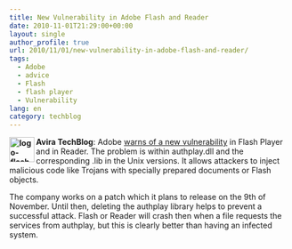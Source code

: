 ```yaml
---
title: New Vulnerability in Adobe Flash and Reader
date: 2010-11-01T21:29:00+00:00
layout: single
author_profile: true
url: 2010/11/01/new-vulnerability-in-adobe-flash-and-reader/
tags:
  - Adobe
  - advice
  - Flash
  - flash player
  - Vulnerability
lang: en
category: techblog
---
```

**[<img title="logo-flashplayer" border="0" alt="logo-flashplayer" align="left" src="http://lh6.ggpht.com/_vaUVXcmC3OI/TM8qPPwy7dI/AAAAAAAAC_M/LOiVXBhJl3k/logo-flashplayer_thumb%5B1%5D.jpg?imgmax=800" width="45" height="45" />](http://lh6.ggpht.com/_vaUVXcmC3OI/TM8qNptwQ-I/AAAAAAAAC_I/yAynBFHoVFA/s1600-h/logo-flashplayer%5B3%5D.jpg)Avira TechBlog**: Adobe [warns of a new vulnerability](http://www.adobe.com/support/security/advisories/apsa10-05.html) in Flash Player and in Reader. The problem is within authplay.dll and the corresponding .lib in the Unix versions. It allows attackers to inject malicious code like Trojans with specially prepared documents or Flash objects.

The company works on a patch which it plans to release on the 9th of November. Until then, deleting the authplay library helps to prevent a successful attack. Flash or Reader will crash then when a file requests the services from authplay, but this is clearly better than having an infected system.